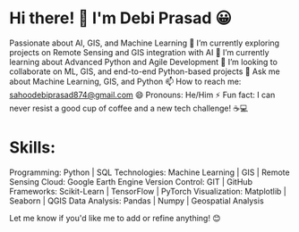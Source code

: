 # Hi there! 👋 I'm Debi Prasad 😀
Passionate about AI, GIS, and Machine Learning
🔭 I’m currently exploring projects on Remote Sensing and GIS integration with AI
🌱 I’m currently learning about Advanced Python and Agile Development
👯 I’m looking to collaborate on ML, GIS, and end-to-end Python-based projects
💬 Ask me about Machine Learning, GIS, and Python
📫 How to reach me: sahoodebiprasad874@gmail.com
😄 Pronouns: He/Him
⚡ Fun fact:  I can never resist a good cup of coffee and a new tech challenge! ☕💻

# Skills:
Programming: Python | SQL
Technologies: Machine Learning | GIS | Remote Sensing
Cloud: Google Earth Engine
Version Control: GIT | GitHub
Frameworks: Scikit-Learn | TensorFlow | PyTorch
Visualization: Matplotlib | Seaborn | QGIS
Data Analysis: Pandas | Numpy | Geospatial Analysis

Let me know if you'd like me to add or refine anything! 😊

